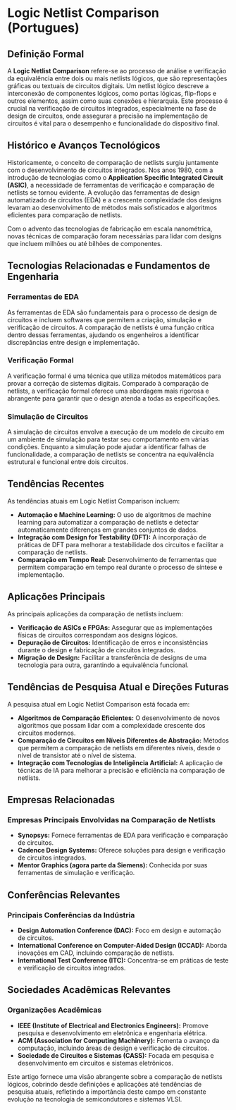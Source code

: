 # Logic Netlist Comparison (Portugues)

## Definição Formal

A **Logic Netlist Comparison** refere-se ao processo de análise e verificação da equivalência entre dois ou mais netlists lógicos, que são representações gráficas ou textuais de circuitos digitais. Um netlist lógico descreve a interconexão de componentes lógicos, como portas lógicas, flip-flops e outros elementos, assim como suas conexões e hierarquia. Este processo é crucial na verificação de circuitos integrados, especialmente na fase de design de circuitos, onde assegurar a precisão na implementação de circuitos é vital para o desempenho e funcionalidade do dispositivo final.

## Histórico e Avanços Tecnológicos

Historicamente, o conceito de comparação de netlists surgiu juntamente com o desenvolvimento de circuitos integrados. Nos anos 1980, com a introdução de tecnologias como o **Application Specific Integrated Circuit (ASIC)**, a necessidade de ferramentas de verificação e comparação de netlists se tornou evidente. A evolução das ferramentas de design automatizado de circuitos (EDA) e a crescente complexidade dos designs levaram ao desenvolvimento de métodos mais sofisticados e algoritmos eficientes para comparação de netlists.

Com o advento das tecnologias de fabricação em escala nanométrica, novas técnicas de comparação foram necessárias para lidar com designs que incluem milhões ou até bilhões de componentes.

## Tecnologias Relacionadas e Fundamentos de Engenharia

### Ferramentas de EDA

As ferramentas de EDA são fundamentais para o processo de design de circuitos e incluem softwares que permitem a criação, simulação e verificação de circuitos. A comparação de netlists é uma função crítica dentro dessas ferramentas, ajudando os engenheiros a identificar discrepâncias entre design e implementação.

### Verificação Formal

A verificação formal é uma técnica que utiliza métodos matemáticos para provar a correção de sistemas digitais. Comparado à comparação de netlists, a verificação formal oferece uma abordagem mais rigorosa e abrangente para garantir que o design atenda a todas as especificações.

### Simulação de Circuitos

A simulação de circuitos envolve a execução de um modelo de circuito em um ambiente de simulação para testar seu comportamento em várias condições. Enquanto a simulação pode ajudar a identificar falhas de funcionalidade, a comparação de netlists se concentra na equivalência estrutural e funcional entre dois circuitos.

## Tendências Recentes

As tendências atuais em Logic Netlist Comparison incluem:

- **Automação e Machine Learning:** O uso de algoritmos de machine learning para automatizar a comparação de netlists e detectar automaticamente diferenças em grandes conjuntos de dados.
- **Integração com Design for Testability (DFT):** A incorporação de práticas de DFT para melhorar a testabilidade dos circuitos e facilitar a comparação de netlists.
- **Comparação em Tempo Real:** Desenvolvimento de ferramentas que permitem comparação em tempo real durante o processo de síntese e implementação.

## Aplicações Principais

As principais aplicações da comparação de netlists incluem:

- **Verificação de ASICs e FPGAs:** Assegurar que as implementações físicas de circuitos correspondam aos designs lógicos.
- **Depuração de Circuitos:** Identificação de erros e inconsistências durante o design e fabricação de circuitos integrados.
- **Migração de Design:** Facilitar a transferência de designs de uma tecnologia para outra, garantindo a equivalência funcional.

## Tendências de Pesquisa Atual e Direções Futuras

A pesquisa atual em Logic Netlist Comparison está focada em:

- **Algoritmos de Comparação Eficientes:** O desenvolvimento de novos algoritmos que possam lidar com a complexidade crescente dos circuitos modernos.
- **Comparação de Circuitos em Níveis Diferentes de Abstração:** Métodos que permitem a comparação de netlists em diferentes níveis, desde o nível de transistor até o nível de sistema.
- **Integração com Tecnologias de Inteligência Artificial:** A aplicação de técnicas de IA para melhorar a precisão e eficiência na comparação de netlists.

## Empresas Relacionadas

### Empresas Principais Envolvidas na Comparação de Netlists

- **Synopsys:** Fornece ferramentas de EDA para verificação e comparação de circuitos.
- **Cadence Design Systems:** Oferece soluções para design e verificação de circuitos integrados.
- **Mentor Graphics (agora parte da Siemens):** Conhecida por suas ferramentas de simulação e verificação.

## Conferências Relevantes

### Principais Conferências da Indústria

- **Design Automation Conference (DAC):** Foco em design e automação de circuitos.
- **International Conference on Computer-Aided Design (ICCAD):** Aborda inovações em CAD, incluindo comparação de netlists.
- **International Test Conference (ITC):** Concentra-se em práticas de teste e verificação de circuitos integrados.

## Sociedades Acadêmicas Relevantes

### Organizações Acadêmicas

- **IEEE (Institute of Electrical and Electronics Engineers):** Promove pesquisa e desenvolvimento em eletrônica e engenharia elétrica.
- **ACM (Association for Computing Machinery):** Fomenta o avanço da computação, incluindo áreas de design e verificação de circuitos.
- **Sociedade de Circuitos e Sistemas (CASS):** Focada em pesquisa e desenvolvimento em circuitos e sistemas eletrônicos. 

Este artigo fornece uma visão abrangente sobre a comparação de netlists lógicos, cobrindo desde definições e aplicações até tendências de pesquisa atuais, refletindo a importância deste campo em constante evolução na tecnologia de semicondutores e sistemas VLSI.